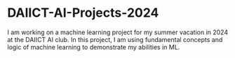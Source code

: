 # DAIICT-AI-Projects-2024
I am working on a machine learning project for my summer vacation in 2024 at the DAIICT AI club. In this project, I am using fundamental concepts and logic of machine learning to demonstrate my abilities in ML.
